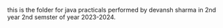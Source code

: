 this is the folder for java practicals performed by devansh sharma in 2nd year 2nd semster of year 2023-2024.